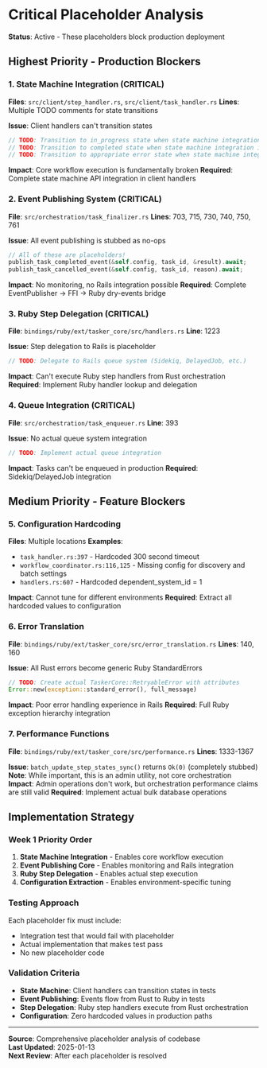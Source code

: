 # Critical Placeholder Analysis

**Status**: Active - These placeholders block production deployment

## Highest Priority - Production Blockers

### 1. State Machine Integration (CRITICAL)
**Files**: `src/client/step_handler.rs`, `src/client/task_handler.rs`
**Lines**: Multiple TODO comments for state transitions

**Issue**: Client handlers can't transition states
```rust
// TODO: Transition to in_progress state when state machine integration is complete
// TODO: Transition to completed state when state machine integration is complete  
// TODO: Transition to appropriate error state when state machine integration is complete
```

**Impact**: Core workflow execution is fundamentally broken
**Required**: Complete state machine API integration in client handlers

### 2. Event Publishing System (CRITICAL)
**File**: `src/orchestration/task_finalizer.rs`
**Lines**: 703, 715, 730, 740, 750, 761

**Issue**: All event publishing is stubbed as no-ops
```rust
// All of these are placeholders!
publish_task_completed_event(&self.config, task_id, &result).await;
publish_task_cancelled_event(&self.config, task_id, reason).await;
```

**Impact**: No monitoring, no Rails integration possible
**Required**: Complete EventPublisher → FFI → Ruby dry-events bridge

### 3. Ruby Step Delegation (CRITICAL)
**File**: `bindings/ruby/ext/tasker_core/src/handlers.rs`
**Line**: 1223

**Issue**: Step delegation to Rails is placeholder
```rust
// TODO: Delegate to Rails queue system (Sidekiq, DelayedJob, etc.)
```

**Impact**: Can't execute Ruby step handlers from Rust orchestration
**Required**: Implement Ruby handler lookup and delegation

### 4. Queue Integration (CRITICAL)
**File**: `src/orchestration/task_enqueuer.rs`
**Line**: 393

**Issue**: No actual queue system integration
```rust
// TODO: Implement actual queue integration
```

**Impact**: Tasks can't be enqueued in production
**Required**: Sidekiq/DelayedJob integration

## Medium Priority - Feature Blockers

### 5. Configuration Hardcoding
**Files**: Multiple locations
**Examples**:
- `task_handler.rs:397` - Hardcoded 300 second timeout
- `workflow_coordinator.rs:116,125` - Missing config for discovery and batch settings
- `handlers.rs:607` - Hardcoded dependent_system_id = 1

**Impact**: Cannot tune for different environments
**Required**: Extract all hardcoded values to configuration

### 6. Error Translation
**File**: `bindings/ruby/ext/tasker_core/src/error_translation.rs`
**Lines**: 140, 160

**Issue**: All Rust errors become generic Ruby StandardErrors
```rust
// TODO: Create actual TaskerCore::RetryableError with attributes
Error::new(exception::standard_error(), full_message)
```

**Impact**: Poor error handling experience in Rails
**Required**: Full Ruby exception hierarchy integration

### 7. Performance Functions
**File**: `bindings/ruby/ext/tasker_core/src/performance.rs`
**Lines**: 1333-1367

**Issue**: `batch_update_step_states_sync()` returns `Ok(0)` (completely stubbed)
**Note**: While important, this is an admin utility, not core orchestration
**Impact**: Admin operations don't work, but orchestration performance claims are still valid
**Required**: Implement actual bulk database operations

## Implementation Strategy

### Week 1 Priority Order
1. **State Machine Integration** - Enables core workflow execution
2. **Event Publishing Core** - Enables monitoring and Rails integration  
3. **Ruby Step Delegation** - Enables actual step execution
4. **Configuration Extraction** - Enables environment-specific tuning

### Testing Approach
Each placeholder fix must include:
- Integration test that would fail with placeholder
- Actual implementation that makes test pass
- No new placeholder code

### Validation Criteria
- **State Machine**: Client handlers can transition states in tests
- **Event Publishing**: Events flow from Rust to Ruby in tests
- **Step Delegation**: Ruby step handlers execute from Rust orchestration
- **Configuration**: Zero hardcoded values in production paths

---
**Source**: Comprehensive placeholder analysis of codebase  
**Last Updated**: 2025-01-13  
**Next Review**: After each placeholder is resolved